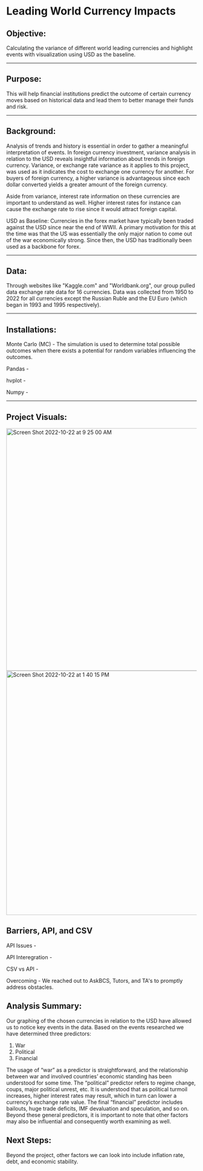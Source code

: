 # Leading World Currency Impacts

## Objective: 

Calculating the variance of different world leading currencies and highlight events with visualization using USD as the baseline. 

---

## Purpose:

This will help financial institutions predict the outcome of certain currency moves based on historical data and lead them to better manage their funds and risk.  

---

## Background:

Analysis of trends and history is essential in order to gather a meaningful interpretation of events. In foreign currency investment, variance analysis in relation to the USD reveals insightful information about trends in foreign currency. Variance, or exchange rate variance as it applies to this project, was used as it indicates the cost to exchange one currency for another. For buyers of foreign currency, a higher variance is advantageous since each dollar converted yields a greater amount of the foreign currency. 

Aside from variance, interest rate information on these currencies are important to understand as well. Higher interest rates for instance can cause the exchange rate to rise since it would attract foreign capital. 

USD as Baseline: Currencies in the forex market have typically been traded against the USD since near the end of WWII. A primary motivation for this at the time was that the US was essentially the only major nation to come out of the war economically strong. Since then, the USD has traditionally been used as a backbone for forex. 

---

## Data: 

Through websites like "Kaggle.com" and "Worldbank.org", our group pulled data exchange rate data for 16 currencies. Data was collected from 1950 to 2022 for all currencies except the Russian Ruble and the EU Euro (which began in 1993 and 1995 respectively). 

---

## Installations: 

Monte Carlo (MC) - The simulation is used to determine total possible outcomes when there exists a potential for random variables influencing the outcomes. 

Pandas - 

hvplot - 

Numpy - 



---


## Project Visuals:

<img width="641" alt="Screen Shot 2022-10-22 at 9 25 00 AM" src="https://user-images.githubusercontent.com/111773401/197361545-b5099e8a-53b6-473b-b453-2a1af112aff1.png">

<img width="646" alt="Screen Shot 2022-10-22 at 1 40 15 PM" src="https://user-images.githubusercontent.com/111773401/197361570-761080fe-dba5-4280-9b8f-dc36aae50914.png">

## Barriers, API, and CSV

API Issues - 

API Interegration - 

CSV vs API - 

Overcoming - We reached out to AskBCS, Tutors, and TA's to promptly address obstacles.

## Analysis Summary: 

Our graphing of the chosen currencies in relation to the USD have allowed us to notice key 
events in the data. Based on the events researched we have determined three predictors: 
1) War 
2) Political
3) Financial 

The usage of “war” as a predictor is straightforward, and the relationship between war and involved countries’ economic standing has been understood for some time. The “political” predictor refers to regime change, coups, major political unrest, etc. It is understood that as political turmoil increases, higher interest rates may result, which in turn can lower a currency’s exchange rate value. The final “financial” predictor includes bailouts, huge trade deficits, IMF devaluation and speculation, and so on. Beyond these general predictors, it is important to note that other factors may also be influential and consequently worth examining as well. 


## Next Steps:

Beyond the project, other factors we can look into include inflation rate, debt, and economic stability. 

